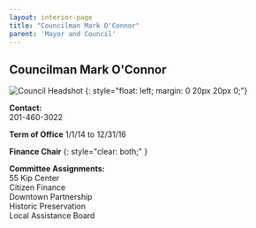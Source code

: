 ```yaml
---
layout: interior-page
title: "Councilman Mark O'Connor"
parent: 'Mayor and Council'
---
```


## Councilman Mark O'Connor

![Council Headshot](../MarkOConnor.png)
{: style="float: left; margin: 0 20px 20px 0;"}

**Contact:**  
201-460-3022

**Term of Office**
1/1/14 to 12/31/16

**Finance Chair**
{: style="clear: both;" }

**Committee Assignments:**  
55 Kip Center  
Citizen Finance  
Downtown Partnership  
Historic Preservation  
Local Assistance Board
